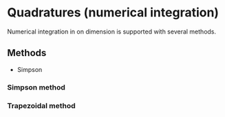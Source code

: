 # Quadratures (numerical integration)

Numerical integration in on dimension  is supported with several methods.

## Methods
* Simpson


### Simpson method

### Trapezoidal method